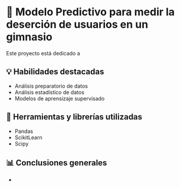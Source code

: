 # 🎯 Modelo Predictivo para medir la deserción de usuarios en un gimnasio
Este proyecto está dedicado a

## 💡 Habilidades destacadas
* Análisis preparatorio de datos
* Análisis estadístico de datos
* Modelos de aprensizaje supervisado

## 🔧 Herramientas y librerías utilizadas
* Pandas
* ScikitLearn
* Scipy

## 📊 Conclusiones generales
* 
